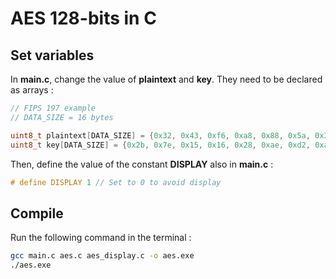 # AES 128-bits in C

## Set variables

In **main.c**, change the value of **plaintext** and **key**. They need to be declared as arrays :

``` C
// FIPS 197 example
// DATA_SIZE = 16 bytes

uint8_t plaintext[DATA_SIZE] = {0x32, 0x43, 0xf6, 0xa8, 0x88, 0x5a, 0x30, 0x8d, 0x31, 0x31, 0x98, 0xa2, 0xe0, 0x37, 0x07, 0x34};
uint8_t key[DATA_SIZE] = {0x2b, 0x7e, 0x15, 0x16, 0x28, 0xae, 0xd2, 0xa6, 0xab, 0xf7, 0x15, 0x88, 0x09, 0xcf, 0x4f, 0x3c};
```

Then, define the value of the constant **DISPLAY** also in **main.c** :

``` C
# define DISPLAY 1 // Set to 0 to avoid display
```

## Compile

Run the following command in the terminal :

``` bash
gcc main.c aes.c aes_display.c -o aes.exe
./aes.exe
```